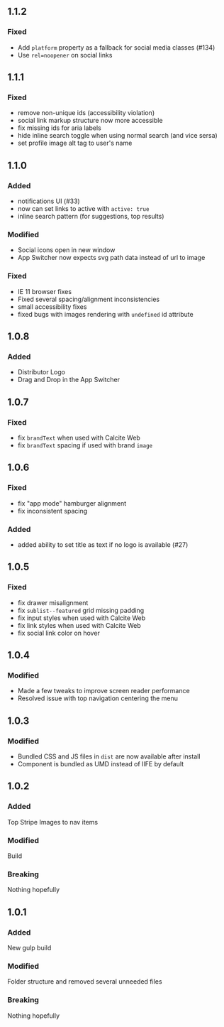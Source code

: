 ## 1.1.2

### Fixed
- Add `platform` property as a fallback for social media classes (#134)
- Use `rel=noopener` on social links

## 1.1.1

### Fixed
- remove non-unique ids (accessibility violation)
- social link markup structure now more accessible
- fix missing ids for aria labels
- hide inline search toggle when using normal search (and vice sersa)
- set profile image alt tag to user's name

## 1.1.0

### Added
- notifications UI (#33)
- now can set links to active with `active: true`
- inline search pattern (for suggestions, top results)

### Modified
- Social icons open in new window
- App Switcher now expects svg path data instead of url to image

### Fixed
- IE 11 browser fixes
- Fixed several spacing/alignment inconsistencies
- small accessibility fixes
- fixed bugs with images rendering with `undefined` id attribute

## 1.0.8

### Added
- Distributor Logo
- Drag and Drop in the App Switcher

## 1.0.7

### Fixed
- fix `brandText` when used with Calcite Web
- fix `brandText` spacing if used with brand `image`

## 1.0.6

### Fixed
- fix "app mode" hamburger alignment
- fix inconsistent spacing

### Added
- added ability to set title as text if no logo is available (#27)

## 1.0.5

### Fixed
- fix drawer misalignment
- fix `sublist--featured` grid missing padding
- fix input styles when used with Calcite Web
- fix link styles when used with Calcite Web
- fix social link color on hover

## 1.0.4

### Modified
- Made a few tweaks to improve screen reader performance
- Resolved issue with top navigation centering the menu


## 1.0.3

### Modified
- Bundled CSS and JS files in `dist` are now available after install
- Component is bundled as UMD instead of IIFE by default

## 1.0.2

### Added
Top Stripe
Images to nav items

### Modified
Build

### Breaking
Nothing hopefully


## 1.0.1

### Added
New gulp build

### Modified
Folder structure and removed several unneeded files

### Breaking
Nothing hopefully
